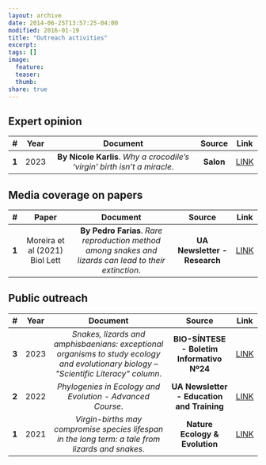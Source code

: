 ```yaml
---
layout: archive
date: 2014-06-25T13:57:25-04:00
modified: 2016-01-19
title: "Outreach activities"
excerpt:
tags: []
image:
  feature:
  teaser:
  thumb:
share: true
---
```


## Expert opinion

| # | Year | Document | Source | Link |
|:-:|:-:|:-:|:-:|:-:|
| **1** | 2023 | **By Nicole Karlis**. *Why a crocodile’s ‘virgin’ birth isn’t a miracle*. | **Salon** | [LINK](https://www.salon.com/2023/06/10/why-a-crocodiles-virgin-birth-isnt-a-miracle/) |

## Media coverage on papers

| # | Paper | Document | Source | Link |
|:-:|:-:|:-:|:-:|:-:|
| **1** | Moreira et al (2021) Biol Lett | **By Pedro Farias**. *Rare reproduction method among snakes and lizards can lead to their extinction*. | **UA Newsletter - Research** | [LINK](https://www.ua.pt/en/noticias/9/69000) |

## Public outreach

| # | Year | Document | Source | Link |
|:-:|:-:|:-:|:-:|:-:|
| **3** | 2023 | *Snakes, lizards and amphisbaenians: exceptional organisms to study ecology and evolutionary biology – "Scientific Literacy" column*. | **BIO-SÍNTESE - Boletim Informativo Nº24** | [LINK](https://www.ua.pt/file/77547) |
| **2** | 2022 | *Phylogenies in Ecology and Evolution - Advanced Course*. | **UA Newsletter - Education and Training** | [LINK](https://www.ua.pt/en/noticias/8/74482) |
| **1** | 2021 | *Virgin-births may compromise species lifespan in the long term: a tale from lizards and snakes*. | **Nature Ecology & Evolution** | [LINK](https://go.nature.com/3f1dqtz) |
